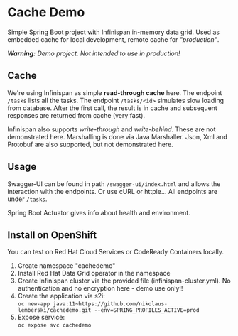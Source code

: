 # Cache Demo

Simple Spring Boot project with Infinispan in-memory data grid. Used as embedded cache for local development, remote cache for _"production"_.

_**Warning:** Demo project. Not intended to use in production!_

## Cache

We're using Infinispan as simple **read-through cache** here. The endpoint `/tasks` lists all the tasks. The endpoint `/tasks/<id>` simulates slow loading from database. After the first call, the result is in cache and subsequent responses are returned from cache (very fast).

Infinispan also supports _write-through_ and _write-behind_. These are not demonstrated here. Marshalling is done via Java Marshaller. Json, Xml and Protobuf are also supported, but not demonstrated here.

## Usage

Swagger-UI can be found in path `/swagger-ui/index.html` and allows the interaction with the endpoints. Or use cURL or httpie... All endpoints are under `/tasks`.

Spring Boot Actuator gives info about health and environment.

## Install on OpenShift

You can test on Red Hat Cloud Services or CodeReady Containers locally.

1. Create namespace "cachedemo"
2. Install Red Hat Data Grid operator in the namespace
3. Create Infinispan cluster via the provided file (infinispan-cluster.yml). No authentication and no encryption here - demo use only!!
4. Create the application via s2i:  
`oc new-app java:11~https://github.com/nikolaus-lemberski/cachedemo.git --env=SPRING_PROFILES_ACTIVE=prod`
5. Expose service:  
`oc expose svc cachedemo`
